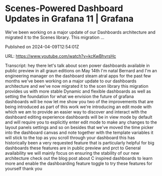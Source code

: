 # Scenes-Powered Dashboard Updates in Grafana 11 | Grafana

We've been working on a major update of our Dashboards architecture and migrated it to the Scenes library. This migration ...

Published on 2024-04-09T12:54:01Z

URL: https://www.youtube.com/watch?v=kcKwBhvrsHc

Transcript: hey there let's talk about scen power dashboards available in public preview in all graun editions on May 14th I'm natal Bernard and I'm an engineering manager on the dashboard steam atral apps for the past few months we've been working on a major update to our dashboards architecture and we've now migrated it to the scen library this migration provides us with more stable Dynamic and flexible dashboards as well as setting the foundation for what we envision the future of grafana dashboards will be now let me show you two of the improvements that are being introduced as part of this work we're introducing an edit mode with which we am to provide an easier way to discover and interact with the dashboard editing experience dashboards will be in view mode by default and will require you to explicitly enter edit mode to make any changes to the layout panels settings and so on besides that we've moved the time picker into the dashboard canvas and note together with the template variables it will stick to the top as you scroll through your dashboard this has historically been a very requested feature that is particularly helpful for big dashboards these features are in public preview and prct to General availability we will mainly focus on ensuring the stability of our new architecture check out the blog post about C inspired dashboards to learn more and enable the dashboarding feature toggle to try these features for yourself thank you

